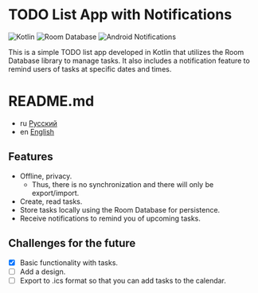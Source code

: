 
# TODO List App with Notifications 

![Kotlin](https://img.shields.io/badge/Kotlin-orange)
![Room Database](https://img.shields.io/badge/Room%20Database-blue)
![Android Notifications](https://img.shields.io/badge/Notifications-Yes-green)

This is a simple TODO list app developed in Kotlin that utilizes the Room Database library to manage tasks. It also includes a notification feature to remind users of tasks at specific dates and times.

# README.md
- ru [Русский](https://github.com/ve3xone/todo-app/blob/main/README.md)
- en [English](https://github.com/ve3xone/todo-app/blob/main/README.en.md)

## Features

- Offline, privacy.
    - Thus, there is no synchronization and there will only be export/import.
- Create, read tasks.
- Store tasks locally using the Room Database for persistence.
- Receive notifications to remind you of upcoming tasks.

## Challenges for the future

- [x] Basic functionality with tasks.
- [ ] Add a design.
- [ ] Export to .ics format so that you can add tasks to the calendar.